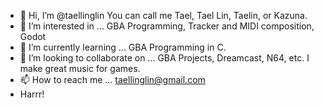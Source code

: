 - 👋 Hi, I’m @taellinglin
You can call me Tael, Tael Lin, Taelin, or Kazuna.
- 👀 I’m interested in ...
GBA Programming, Tracker and MIDI composition, Godot
- 🌱 I’m currently learning ...
GBA Programming in C. 
- 💞️ I’m looking to collaborate on ...
GBA Projects, Dreamcast, N64, etc. I make great music for games.
- 📫 How to reach me ...
taellinglin@gmail.com
- Harrr!
<!---
taellinglin/taellinglin is a ✨ special ✨ repository because its `README.md` (this file) appears on your GitHub profile.
You can click the Preview link to take a look at your changes.
--->

